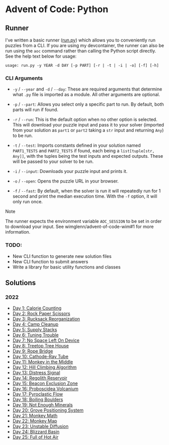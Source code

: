 # Advent of Code: Python

## Runner

I've written a basic runner ([run.py](/python/run.py)) which allows you to conveniently run puzzles from a CLI. If you are using my devcontainer, the runner can also be run using the `aoc` command rather than calling the Python script directly. See the help text below for usage:

```
usage: run.py -y YEAR -d DAY [-p PART] [-r | -t | -i | -o] [-f] [-h]
```

### CLI Arguments

* `-y` / `--year` and `-d` / `--day`: These are required arguments that determine what `.py` file is imported as a module. All other arguments are optional.

* `-p` / `--part`: Allows you select only a specific part to run. By default, both parts will run if found.

* `-r` / `--run`: This is the default option when no other option is selected. This will download your puzzle input and pass it to your solver (imported from your solution as `part1` or `part2` taking a `str` input and returning `Any`) to be run.

* `-t` / `--test`: Imports constants defined in your solution named `PART1_TESTS` and `PART2_TESTS` if found, each being a `list[tuple[str, Any]]`, with the tuples being the test inputs and expected outputs. These will be passed to your solver to be run.

* `-i` / `--input`: Downloads your puzzle input and prints it.

* `-o` / `--open`: Opens the puzzle URL in your browser. 

* `-f` / `--fast`: By default, when the solver is run it will repeatedly run for 1 second and print the median execution time. With the `-f` option, it will only run once.

> [!NOTE]
> The runner expects the environment variable `AOC_SESSION` to be set in order to download your input. See wimglenn/advent-of-code-wim#1 for more information. 

### TODO:
* New CLI function to generate new solution files
* New CLI function to submit answers
* Write a library for basic utility functions and classes

## Solutions

### 2022

* [Day 1: Calorie Counting](/python/2022/day01.py)
* [Day 2: Rock Paper Scissors](/python/2022/day02.py)
* [Day 3: Rucksack Reorganization](/python/2022/day03.py)
* [Day 4: Camp Cleanup](/python/2022/day04.py)
* [Day 5: Supply Stacks](/python/2022/day05.py)
* [Day 6: Tuning Trouble](/python/2022/day06.py)
* [Day 7: No Space Left On Device](/python/2022/day07.py)
* [Day 8: Treetop Tree House](/python/2022/day08.py)
* [Day 9: Rope Bridge](/python/2022/day09.py)
* [Day 10: Cathode-Ray Tube](/python/2022/day10.py)
* [Day 11: Monkey in the Middle](/python/2022/day11.py)
* [Day 12: Hill Climbing Algorithm](/python/2022/day12.py)
* [Day 13: Distress Signal](/python/2022/day13.py)
* [Day 14: Regolith Reservoir](/python/2022/day14.py)
* [Day 15: Beacon Exclusion Zone](/python/2022/day15.py)
* [Day 16: Proboscidea Volcanium](/python/2022/day16.py)
* [Day 17: Pyroclastic Flow](/python/2022/day17.py)
* [Day 18: Boiling Boulders](/python/2022/day18.py)
* [Day 19: Not Enough Minerals](/python/2022/day19.py)
* [Day 20: Grove Positioning System](/python/2022/day20.py)
* [Day 21: Monkey Math](/python/2022/day21.py)
* [Day 22: Monkey Map](/python/2022/day22.py)
* [Day 23: Unstable Diffusion](/python/2022/day23.py)
* [Day 24: Blizzard Basin](/python/2022/day24.py)
* [Day 25: Full of Hot Air](/python/2022/day25.py)

